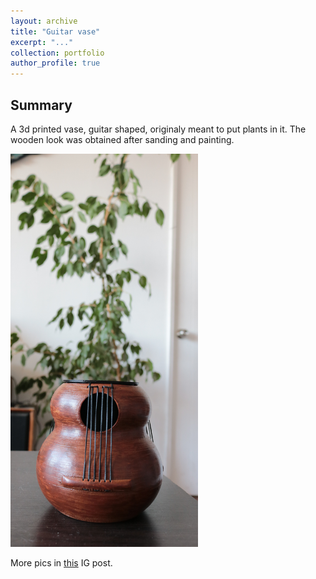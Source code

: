 ```yaml
---
layout: archive
title: "Guitar vase"
excerpt: "..."
collection: portfolio
author_profile: true
---
```


## Summary

A 3d printed vase, guitar shaped, originaly meant to put plants in it. The wooden look was obtained after sanding and painting.

<img src="/images/vasepic.png" width="300">

More pics in [this](https://www.instagram.com/p/CFqGc7onwIx/?hl=es) IG post.






